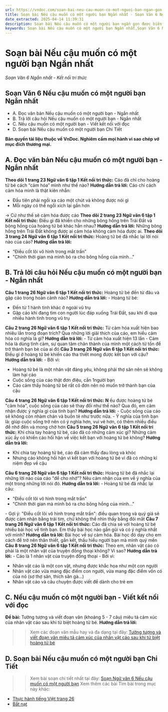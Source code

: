 ```yaml
---
url: https://vndoc.com/soan-bai-neu-cau-muon-co-mot-nguoi-ban-ngan-gon-274858
title: Soạn bài Nếu cậu muốn có một người bạn Ngắn nhất - Soạn Văn 6 Ngắn nhất - Kết nối tri thức - VnDoc.com
date_extracted: 2025-04-14 11:39:31
description: Soạn bài Nếu cậu muốn có một người bạn ngắn gọn được biên soạn nhằm giúp các em HS đạt kết quả tốt trong quá trình làm bài tập và học tập môn Ngữ văn lớp 6.
keywords: Soạn bài Nếu cậu muốn có một người bạn Ngắn nhất,Soạn Văn 6 Nếu cậu muốn có một người bạn Ngắn nhất,Soạn bài Nếu cậu muốn có một người bạn ngắn gọn,Soạn Nếu cậu muốn có một người bạn ngắn gọn,Soạn văn 6 Tuần 1 Nếu cậu muốn có một người bạn,Soạn văn 6 Nếu cậu muốn có một người bạn,Soạn Nếu cậu muốn có một người bạn,Soạn bài Nếu cậu muốn có một người bạn,Nếu cậu muốn có một người bạn,Nếu cậu muốn có một người bạn lớp 6,ngữ văn 6
---
```


# Soạn bài Nếu cậu muốn có một người bạn Ngắn nhất
 _Soạn Văn 6 Ngắn nhất - Kết nối tri thức_
## **Soạn Văn 6 Nếu cậu muốn có một người bạn Ngắn nhất**
  * A. Đọc văn bản Nếu cậu muốn có một người bạn - Ngắn nhất
  * B. Trả lời câu hỏi Nếu cậu muốn có một người bạn - Ngắn nhất
  * C. Nếu cậu muốn có một người bạn - Viết kết nối với đọc 
  * D. Soạn bài Nếu cậu muốn có một người bạn Chi Tiết

**Bản quyền tài liệu thuộc về VnDoc. Nghiêm cấm mọi hành vi sao chép vớ mục đích thương mại.**
## **A. Đọc văn bản Nếu cậu muốn có một người bạn - Ngắn nhất**
**Theo dõi 1 trang 23 Ngữ văn 6 tập 1 Kết nối tri thức:** Cáo đã chỉ cho hoàng tử bé cách “cảm hóa” mình như thế nào?
**Hướng dẫn trả lời:**
Cáo chỉ cách cảm hóa mình là thật kiên nhẫn:
  * Đầu tiên phải ngồi xa cáo một chút và không được nói gì
  * Mỗi ngày có thể ngồi xích lại gần hơn

→ Cứ như thế sẽ cảm hóa được cáo
**Theo dõi 2 trang 23 Ngữ văn 6 tập 1 Kết nối tri thức:** Điều gì đã khiến cho những bông hồng trên Trái Đất và bông hồng của hoàng tử bé khác hẳn nhau?
**Hướng dẫn trả lời:**
Những bông hồng trên Trái Đất không được ai cảm hóa không cảm hóa được ai.
**Theo dõi 3 trang 24 Ngữ văn 6 tập 1 Kết nối tri thức:** Hoàng tử bé đã nhắc lại lời nói nào của cáo?
**Hướng dẫn trả lời:**
  * “Điều cốt lõi vô hình trong mắt trần”
  * "Chính thời gian mà mình bỏ ra cho bông hồng của mình..."

## **B. Trả lời câu hỏi Nếu cậu muốn có một người bạn - Ngắn nhất**
**Câu 1 trang 26 Ngữ văn 6 tập 1 Kết nối tri thức:** Hoàng tử bé đến từ đâu và gặp cáo trong hoàn cảnh nào?
**Hướng dẫn trả lời:**
\- Hoàng tử bé:
  * Đến từ 1 hành tinh khác ở ngoài vũ trụ
  * Gặp cáo khi đang tìm con người lúc đáp xuống Trái Đất, sau khi đi qua nhiều hành tinh trong vũ trụ

**Câu 2 trang 26 Ngữ văn 6 tập 1 Kết nối tri thức:** Từ cảm hóa xuất hiện bao nhiêu lần trong đoạn trích? Qua những lời giải thích của cáo, em hiểu cảm hóa có nghĩa là gì?
**Hướng dẫn trả lời:**
\- Từ cảm hóa xuất hiện 13 lần
\- Cảm hóa là dùng tình cảm, sự quan tâm chân thành của mình một cách từ tốn để trở thành bạn bè của ai đó
**Câu 3 trang 26 Ngữ văn 6 tập 1 Kết nối tri thức:** Điều gì ở hoàng tử bé khiến cáo tha thiết mong được kết bạn với cậu?
**Hướng dẫn trả lời:**
\- Bởi vì:
  * Hoàng tử bé là một nhân vật đáng yêu, không phải thợ săn nên sẽ không làm hại cáo
  * Cuộc sống của cáo thật đơn điệu, cần 1người bạn
  * Cáo cảm thấy hoàng tử bé rất cô đơn nên nó muốn trở thành bạn của cậu

**Câu 4 trang 26 Ngữ văn 6 tập 1 Kết nối tri thức: N** ếu được hoàng tử bé "cảm hóa", cuộc sống của cáo sẽ thay đổi như thế nào? Qua đó, em cảm nhận được ý nghĩa gì của tình bạn?
**Hướng dẫn trả lời:**
\- Cuộc sống của cáo sẽ không còn nhàm chán và buồn tẻ như trước nữa.
\- Ý nghĩa của tình bạn là: giúp cuộc sống trở nên có ý nghĩa hơn, vui vẻ hơn, có thêm nhiều điều để nhớ đến và mong chờ hơn
**Câu 5 trang 26 Ngữ văn 6 tập 1 Kết nối tri thức:** Khi chia tay hoàng tử bé, cáo đã có những cảm xúc gì? Những cảm xúc ấy có khiến cáo hối hận về việc kết bạn với hoàng tử bé không?
**Hướng dẫn trả lời:**
  * Khi chia tay hoàng tử bé, cáo đã cảm thấy đau lòng và khóc
  * Nhưng cáo không hối hận vì kết bạn với hoàng tử bé vì đã có những kỉ niệm đẹp về cậu

**Câu 6 trang 26 Ngữ văn 6 tập 1 Kết nối tri thức:** Hoàng tử bé đã nhắc lại những lời nào của cáo "để cho nhớ"? Nêu cảm nhận của em về ý nghĩa của một trong những lời nói đó.
**Hướng dẫn trả lời:**
\- Hoàng tử bé đã nhắc lại câu:
  * "Điều cốt lõi vô hình trong mắt trần"
  * "Chính thời gian mà mình bỏ ra cho bông hồng của mình..."

\- Gợi ý: "Điều cốt lõi vô hình trong mắt trần": điều quan trọng và quý giá sẽ được cảm nhận bằng trái tim, chứ không thể nhìn thấy bằng đôi mắt
**Câu 7 trang 26 Ngữ văn 6 tập 1 Kết nối tri thức:** Cáo đã chia sẻ với hoàng tử bé nhiều bài học về tình bạn. Em thấy bài học nào gần gũi và có ý nghĩa nhất với mình?
**Hướng dẫn trả lời:**
Bài học về sự cảm hóa. Bài học đó dạy cho em cách để trở nên thân thiết, gắn kết, thấu hiểu người bạn mà mình quý mến
**Câu 8 trang 26 Ngữ văn 6 tập 1 Kết nối tri thức:** Theo em, nhân vật cáo có phải là một nhân vật của truyện đồng thoại không? Vì sao?
**Hướng dẫn trả lời:**
\- Cáo là 1 nhân vật của truyện đồng thoại
\- Bởi vì:
  * Nhân vật cáo là một con vật, nhưng được khắc họa như một con người
  * Nhân vật cáo vừa mang đặc điểm con người, vừa mang đặc điểm vốn có của nó \(sợ thợ săn, thích săn gà...\)
  * Nhân vật cáo và câu chuyện được viết để dành cho trẻ em

## **C. Nếu cậu muốn có một người bạn - Viết kết nối với đọc**
**Đề bài:** Tưởng tượng và viết đoạn văn \(khoảng 5 - 7 câu\) miêu tả cảm xúc của nhân vật cáo sau khi từ biệt hoàng tử bé.
**Hướng dẫn trả lời:**
>> Xem các đoạn văn mẫu hay và đa dạng tại đây: [Tưởng tượng và viết đoạn văn miêu tả cảm xúc của nhân vật cáo sau khi từ biệt hoàng tử bé](<https://vndoc.com/tuong-tuong-va-viet-doan-van-mieu-ta-cam-xuc-cua-nhan-vat-cao-sau-khi-tu-biet-hoang-tu-be-243035>)
## **D. Soạn bài Nếu cậu muốn có một người bạn Chi Tiết**
>> Xem bài soạn chi tiết nhất tại đây: [Soạn Ngữ văn 6 Nếu cậu muốn có một người bạn](<https://vndoc.com/soan-neu-cau-muon-co-mot-nguoi-ban-233383>)
Xem thêm các bài Tìm bài trong mục này khác:
  * [Thực hành tiếng Việt trang 26](</soan-bai-thuc-hanh-tieng-viet-trang-26-ngan-gon-274866>)
  * [Bắt nạt](</soan-bai-bat-nat-ngan-gon-275194>)

